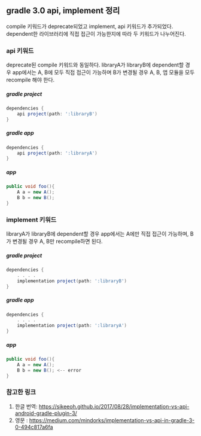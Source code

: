 ## gradle 3.0 api, implement 정리


compile 키워드가 deprecate되었고 implement, api 키워드가 추가되었다. dependent한 라이브러리에 직접 접근이 가능한지에 따라 두 키워드가 나누어진다. 

### api 키워드
deprecate된 compile 키워드와 동일하다. libraryA가 libraryB에 dependent할 경우 app에서는 A, B에 모두 직접 접근이 가능하며 B가 변경될 경우 A, B, 앱 모듈을 모두 recompile 해야 한다. 

#####  gradle project
```gradle
dependencies {
	api project(path: ':libraryB')
}
```
#####  gradle app
```gradle
dependencies {
	api project(path: ':libraryA')
}
```

#####  app
```java
public void foo(){
	A a = new A();
    B b = new B();
}
```
### implement 키워드
libraryA가 libraryB에 dependent할 경우 app에서는 A에만 직접 접근이 가능하며, B가 변경될 경우 A, B만 recompile하면 된다.

##### gradle project
```gradle
dependencies {
	. . . .
	implementation project(path: ':libraryB')
}
```
#####  gradle app
```gradle
dependencies {
	. . . .
	implementation project(path: ':libraryA')
}
```

#####  app
```java
public void foo(){
	A a = new A();
    B b = new B(); <-- error
}
```


### 참고한 링크
1. 한글 번역: https://sikeeoh.github.io/2017/08/28/implementation-vs-api-android-gradle-plugin-3/
2. 영문 : https://medium.com/mindorks/implementation-vs-api-in-gradle-3-0-494c817a6fa